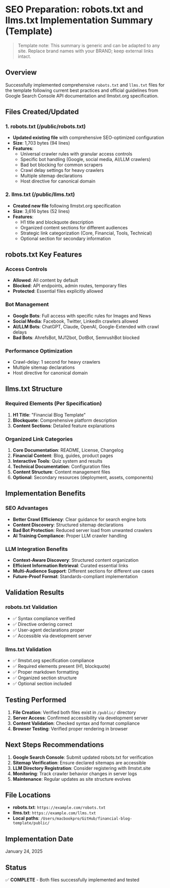 # SEO Preparation: robots.txt and llms.txt Implementation Summary (Template)

> Template note: This summary is generic and can be adapted to any site. Replace brand names with your BRAND; keep external links intact.

## Overview

Successfully implemented comprehensive `robots.txt` and `llms.txt` files for the template following current best practices and official guidelines from Google Search Console API documentation and llmstxt.org specification.

## Files Created/Updated

### 1. robots.txt (/public/robots.txt)

- **Updated existing file** with comprehensive SEO-optimized configuration
- **Size**: 1,703 bytes (94 lines)
- **Features**:
  - Universal crawler rules with granular access controls
  - Specific bot handling (Google, social media, AI/LLM crawlers)
  - Bad bot blocking for common scrapers
  - Crawl delay settings for heavy crawlers
  - Multiple sitemap declarations
  - Host directive for canonical domain

### 2. llms.txt (/public/llms.txt)

- **Created new file** following llmstxt.org specification
- **Size**: 3,616 bytes (52 lines)
- **Features**:
  - H1 title and blockquote description
  - Organized content sections for different audiences
  - Strategic link categorization (Core, Financial, Tools, Technical)
  - Optional section for secondary information

## robots.txt Key Features

### Access Controls

- **Allowed**: All content by default
- **Blocked**: API endpoints, admin routes, temporary files
- **Protected**: Essential files explicitly allowed

### Bot Management

- **Google Bots**: Full access with specific rules for Images and News
- **Social Media**: Facebook, Twitter, LinkedIn crawlers allowed
- **AI/LLM Bots**: ChatGPT, Claude, OpenAI, Google-Extended with crawl delays
- **Bad Bots**: AhrefsBot, MJ12bot, DotBot, SemrushBot blocked

### Performance Optimization

- Crawl-delay: 1 second for heavy crawlers
- Multiple sitemap declarations
- Host directive for canonical domain

## llms.txt Structure

### Required Elements (Per Specification)

1. **H1 Title**: "Financial Blog Template"
2. **Blockquote**: Comprehensive platform description
3. **Content Sections**: Detailed feature explanations

### Organized Link Categories

1. **Core Documentation**: README, License, Changelog
2. **Financial Content**: Blog, guides, product pages
3. **Interactive Tools**: Quiz system and results
4. **Technical Documentation**: Configuration files
5. **Content Structure**: Content management files
6. **Optional**: Secondary resources (deployment, assets, components)

## Implementation Benefits

### SEO Advantages

- **Better Crawl Efficiency**: Clear guidance for search engine bots
- **Content Discovery**: Structured sitemap declarations
- **Bad Bot Protection**: Reduced server load from unwanted crawlers
- **AI Training Compliance**: Proper LLM crawler handling

### LLM Integration Benefits

- **Context-Aware Discovery**: Structured content organization
- **Efficient Information Retrieval**: Curated essential links
- **Multi-Audience Support**: Different sections for different use cases
- **Future-Proof Format**: Standards-compliant implementation

## Validation Results

### robots.txt Validation

- ✅ Syntax compliance verified
- ✅ Directive ordering correct
- ✅ User-agent declarations proper
- ✅ Accessible via development server

### llms.txt Validation

- ✅ llmstxt.org specification compliance
- ✅ Required elements present (H1, blockquote)
- ✅ Proper markdown formatting
- ✅ Organized section structure
- ✅ Optional section included

## Testing Performed

1. **File Creation**: Verified both files exist in `/public/` directory
2. **Server Access**: Confirmed accessibility via development server
3. **Content Validation**: Checked syntax and format compliance
4. **Browser Testing**: Verified proper rendering in browser

## Next Steps Recommendations

1. **Google Search Console**: Submit updated robots.txt for verification
2. **Sitemap Verification**: Ensure declared sitemaps are accessible
3. **LLM Directory Registration**: Consider registering with llmstxt.site
4. **Monitoring**: Track crawler behavior changes in server logs
5. **Maintenance**: Regular updates as site structure evolves

## File Locations

- **robots.txt**: `https://example.com/robots.txt`
- **llms.txt**: `https://example.com/llms.txt`
- **Local paths**: `/Users/macbookpro/GitHub/financial-blog-template/public/`

## Implementation Date

January 24, 2025

## Status

✅ **COMPLETE** - Both files successfully implemented and tested
